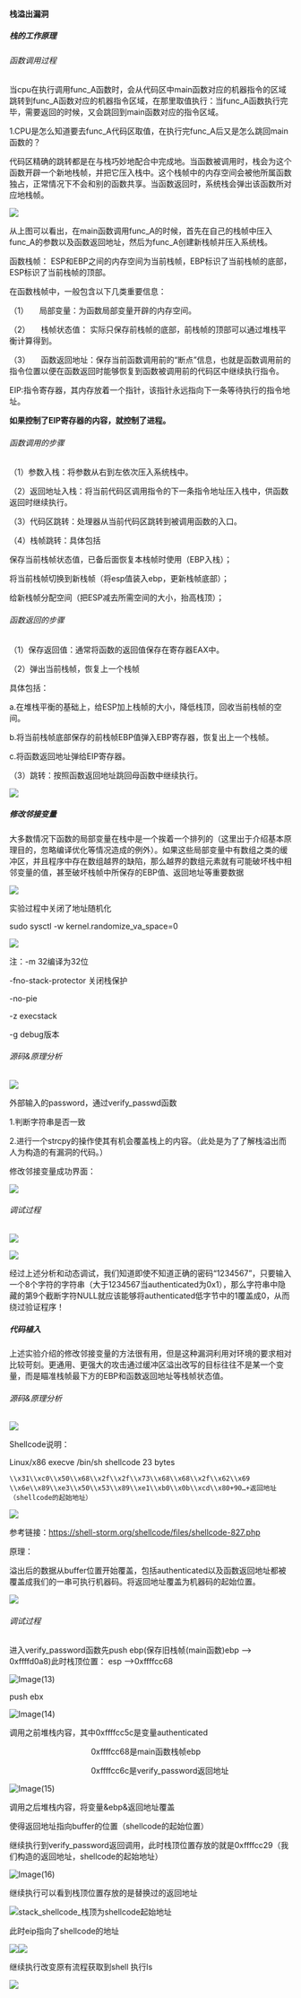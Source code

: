 #### 栈溢出漏洞

##### 栈的工作原理

###### 函数调用过程

当cpu在执行调用func\_A函数时，会从代码区中main函数对应的机器指令的区域跳转到func\_A函数对应的机器指令区域，在那里取值执行：当func\_A函数执行完毕，需要返回的时候，又会跳回到main函数对应的指令区域。

1.CPU是怎么知道要去func\_A代码区取值，在执行完func\_A后又是怎么跳回main函数的？

代码区精确的跳转都是在与栈巧妙地配合中完成地。当函数被调用时，栈会为这个函数开辟一个新地栈帧，并把它压入栈中。这个栈帧中的内存空间会被他所属函数独占，正常情况下不会和别的函数共享。当函数返回时，系统栈会弹出该函数所对应地栈帧。

![](assets/image301.png)

从上图可以看出，在main函数调用func\_A的时候，首先在自己的栈帧中压入func\_A的参数以及函数返回地址，然后为func\_A创建新栈帧并压入系统栈。

函数栈帧： ESP和EBP之间的内存空间为当前栈帧，EBP标识了当前栈帧的底部，ESP标识了当前栈帧的顶部。

在函数栈帧中，一般包含以下几类重要信息：

（1）     局部变量：为函数局部变量开辟的内存空间。

（2）     栈帧状态值： 实际只保存前栈帧的底部，前栈帧的顶部可以通过堆栈平衡计算得到。

（3）     函数返回地址：保存当前函数调用前的“断点”信息，也就是函数调用前的指令位置以便在函数返回时能够恢复到函数被调用前的代码区中继续执行指令。

EIP:指令寄存器，其内存放着一个指针，该指针永远指向下一条等待执行的指令地址。

**如果控制了EIP寄存器的内容，就控制了进程。**

###### 函数调用的步骤

（1）参数入栈：将参数从右到左依次压入系统栈中。

（2）返回地址入栈：将当前代码区调用指令的下一条指令地址压入栈中，供函数返回时继续执行。

（3）代码区跳转：处理器从当前代码区跳转到被调用函数的入口。

（4）栈帧跳转：具体包括

保存当前栈帧状态值，已备后面恢复本栈帧时使用（EBP入栈）；

将当前栈帧切换到新栈帧（将esp值装入ebp，更新栈帧底部）；

给新栈帧分配空间（把ESP减去所需空间的大小，抬高栈顶）；

###### 函数返回的步骤

（1）保存返回值：通常将函数的返回值保存在寄存器EAX中。

（2）弹出当前栈帧，恢复上一个栈帧

具体包括：

a.在堆栈平衡的基础上，给ESP加上栈帧的大小，降低栈顶，回收当前栈帧的空间。

b.将当前栈帧底部保存的前栈帧EBP值弹入EBP寄存器，恢复出上一个栈帧。

c.将函数返回地址弹给EIP寄存器。

（3）跳转：按照函数返回地址跳回母函数中继续执行。

![](assets/image303.png)

##### 修改邻接变量

大多数情况下函数的局部变量在栈中是一个挨着一个排列的（这里出于介绍基本原理目的，忽略编译优化等情况造成的例外）。如果这些局部变量中有数组之类的缓冲区，并且程序中存在数组越界的缺陷，那么越界的数组元素就有可能破坏栈中相邻变量的值，甚至破坏栈帧中所保存的EBP值、返回地址等重要数据

![](assets/image305.png)

实验过程中关闭了地址随机化

sudo sysctl -w kernel.randomize\_va\_space=0

![](assets/image307.png)

注：\-m 32编译为32位

\-fno-stack-protector 关闭栈保护

\-no-pie

\-z execstack

\-g debug版本

###### 源码&原理分析

![](assets/image309.png)

外部输入的password，通过verify\_passwd函数

1.判断字符串是否一致

2.进行一个strcpy的操作使其有机会覆盖栈上的内容。（此处是为了了解栈溢出而人为构造的有漏洞的代码。）

修改邻接变量成功界面：

![](assets/image311.png)

###### 调试过程

![](assets/image312.png)

![](assets/image313.png)

经过上述分析和动态调试，我们知道即使不知道正确的密码“1234567”，只要输入一个8个字符的字符串（大于1234567当authenticated为0x1），那么字符串中隐藏的第9个截断字符NULL就应该能够将authenticated低字节中的1覆盖成0，从而绕过验证程序！

##### 代码植入

上述实验介绍的修改邻接变量的方法很有用，但是这种漏洞利用对环境的要求相对比较苛刻。更通用、更强大的攻击通过缓冲区溢出改写的目标往往不是某一个变量，而是瞄准栈帧最下方的EBP和函数返回地址等栈帧状态值。

###### 源码&原理分析

![](assets/image315.jpg)

Shellcode说明：

Linux/x86 execve /bin/sh shellcode 23 bytes

```
\\x31\\xc0\\x50\\x68\\x2f\\x2f\\x73\\x68\\x68\\x2f\\x62\\x69 \\x6e\\x89\\xe3\\x50\\x53\\x89\\xe1\\xb0\\x0b\\xcd\\x80+90…+返回地址（shellcode的起始地址）
```

![](assets/image317.jpg)


参考链接：https://shell-storm.org/shellcode/files/shellcode-827.php

原理：

溢出后的数据从buffer位置开始覆盖，包括authenticated以及函数返回地址都被覆盖成我们的一串可执行机器码。将返回地址覆盖为机器码的起始位置。

![](assets/image319.png)

###### 调试过程

进入verify\_password函数先push ebp(保存旧栈帧(main函数)ebp --> 0xffffd0a8)此时栈顶位置： esp -->0xffffcc68

![Image(13)](assets/image321.png)

push ebx

![Image(14)](assets/image323.png)

调用之前堆栈内容，其中0xffffcc5c是变量authenticated

                                     0xffffcc68是main函数栈帧ebp

                                     0xffffcc6c是verify\_password返回地址

![Image(15)](assets/image325.png)

调用之后堆栈内容，将变量&ebp&返回地址覆盖

使得返回地址指向buffer的位置（shellcode的起始位置）

继续执行到verify\_password返回调用，此时栈顶位置存放的就是0xffffcc29（我们构造的返回地址，shellcode的起始地址）

![Image(16)](assets/image327.png)

继续执行可以看到栈顶位置存放的是替换过的返回地址

![stack_shellcode_栈顶为shellcode起始地址](assets/image329.png)

此时eip指向了shellcode的地址

![](assets/image331.png)![](assets/image333.png)

继续执行改变原有流程获取到shell 执行ls

![](assets/image335.png)